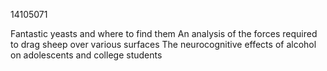 14105071

Fantastic yeasts and where to find them
An analysis of the forces required to drag sheep over various surfaces
The neurocognitive effects of alcohol on adolescents and college students

